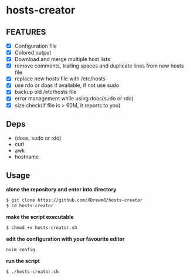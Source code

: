 # hosts-creator

## FEATURES
- [X] Configuration file
- [X] Colored output
- [X] Download and merge multiple host lists
- [X] remove comments, trailing spaces and  duplicate lines from new hosts file
- [X] replace new hosts file with /etc/hosts
- [X] use rdo or doas if available, if not use sudo
- [X] backup old /etc/hosts file
- [X] error management while using doas(sudo or rdo)
- [X] size check(if file is > 60M, it reports to you)
## Deps
- (doas, sudo or rdo)
- curl
- awk
- hostname
## Usage
**clone the repository and enter into directory**
```sh
$ git clone https://github.com/XDream8/hosts-creator
$ cd hosts-creator
```
**make the script executable**
```sh
$ chmod +x hosts-creator.sh
```
**edit the configuration with your favourite editor**
```sh
nvim config
```
**run the script**
```sh
$ ./hosts-creator.sh
```
